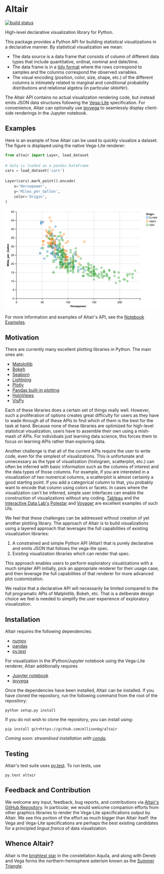 # Altair

[![build status](http://img.shields.io/travis/ellisonbg/altair/master.svg?style=flat)](https://travis-ci.org/ellisonbg/altair)

High-level declarative visualization library for Python.

This package provides a Python API for building statistical visualizations in a
declarative manner. By statistical visualization we mean:

* The data source is a data frame that consists of column of different data types
  that include quantitative, ordinal, nominal and date/time.
* The data frame is in a [tidy format]() where the rows correspond to samples and
  the colunms correspond the observed variables.
* The visual encoding (position, color, size, shape, etc.) of the different
  columns is intimately related to marginal and conditional probability
  distributions and relational algebra (in particular `GROUPBY`).

The Altair API contains no actual visualization rendering code, but instead emits
JSON data structures following the [Vega-Lite](https://github.com/vega/vega-lite)
specification. For convenience, Altair can optionally use
[ipyvega](https://github.com/vega/ipyvega) to seamlessly display client-side
renderings in the Jupyter notebook.

## Examples

Here is an example of how Altair can be used to quickly visualize a dataset.
The figure is displayed using the native Vega-Lite renderer:

```python
from altair import Layer, load_dataset

# data is loaded as a pandas DataFrame
cars = load_dataset('cars')

Layer(cars).mark_point().encode(
    x='Horsepower',
    y='Miles_per_Gallon',
    color='Origin',
)
```
![Altair Visualization](images/cars.png?raw=true)

For more information and examples of Altair's API, see the [Notebook Examples](notebooks/Index.ipynb).

## Motivation

There are currently many excellent plotting libraries in Python. The main ones are:

* [Matplotlib](http://matplotlib.org/)
* [Bokeh](http://bokeh.pydata.org/en/latest/)
* [Seaborn](http://stanford.edu/~mwaskom/software/seaborn/#)
* [Lightning](http://lightning-viz.org/)
* [Plotly](https://plot.ly/)
* [Pandas built-in plotting](http://pandas.pydata.org/pandas-docs/stable/visualization.html)
* [HoloViews](http://ioam.github.io/holoviews/)
* [VisPy](http://vispy.org/)

Each of these libraries does a certain set of things really well. However, such a
proliferation of options creates great difficulty for users as they have to wade
through all of these APIs to find which of them is the best for the task at hand.
Because none of these libraries are optimized for high-level statistical
visualization, users have to assemble their own using a mish-mash of APIs. For
individuals just learning data science, this forces them to focus on learning APIs
rather than exploring data.

Another challenge is that all of the current APIs require the user to write code,
even for the simplest of visualizations. This is unfortunate and unnecessary as
the type of visualization (histogram, scatterplot, etc.) can often be inferred
with basic information such as the columns of interest and the data types of those
columns. For example, if you are interested in a visualization of two numerical
columns, a scatterplot is almost certainly a good starting point. If you add a
categorical column to that, you probably want to encode that column using colors
or facets. In cases where the visualization can't be inferred, simple user
interfaces can enable the construction of visualizations without any coding.
[Tableau](http://www.tableau.com/) and the [Interactive Data
Lab's](http://idl.cs.washington.edu/) [Polestar](https://github.com/vega/polestar)
and [Voyager](https://github.com/vega/voyager) are excellent examples of such UIs.

We feel that these challenges can be addressed without creation of yet another
plotting library. The approach of Altair is to build visualizations using a
layered approach that leverages the full capabilities of existing visualization
libraries:

1. A constrained and simple Python API (Altair) that is purely declarative and
emits JSON that follows the vega-lite spec.
2. Existing visualization libraries which can render that spec.

This approach enables users to perform exploratory visualizations with a much simpler API initially, pick an appropriate renderer for their usage case, and then leverage the full capabilities of that renderer for more advanced plot customization.

We realize that a declarative API will necessarily be limited compared to the full programatic APIs of Matplotlib, Bokeh, etc. That is a deliberate design choice we feel is needed to simplify the user experience of exploratory visualization.

## Installation

Altair requires the following dependencies:

* [numpy](http://www.numpy.org/)
* [pandas](http://pandas.pydata.org/)
* [py.test](http://pytest.org/latest)

For visualization in the IPython/Jupyter notebook using the Vega-Lite renderer, Altair additionally requires

* [Jupyter notebook](https://jupyter.readthedocs.io/en/latest/install.html)
* [ipyvega](https://github.com/vega/ipyvega)

Once the dependencies have been installed, Altair can be installed.
If you have cloned the repository, run the following command from the root of the repository:

```
python setup.py install
```

If you do not wish to clone the repository, you can install using:

```
pip install git+https://github.com/ellisonbg/altair
```

*Coming soon: streamlined installation with [conda](http://conda.pydata.org/).*

## Testing

Altair's test suite uses [py.test](http://pytest.org/latest/).
To run tests, use
```
py.test altair
```

## Feedback and Contribution

We welcome any input, feedback, bug reports, and contributions via [Altair's
GitHub Repository](http://github.com/ellisonbg/altair/). In particular, we would
welcome companion efforts from other graphics libraries to render the Vega-Lite
specifications output by Altair. We see this portion of the effort as much bigger
than Altair itself: the Vega and Vega-Lite specifications are perhaps the best
existing candidates for a principled *lingua franca* of data visualization.

## Whence Altair?

Altair is the [brightest star](https://en.wikipedia.org/wiki/Altair) in the constellation Aquila, and along with Deneb and Vega forms the northern-hemisphere asterism known as the [Summer Triangle](https://en.wikipedia.org/wiki/Summer_Triangle).
